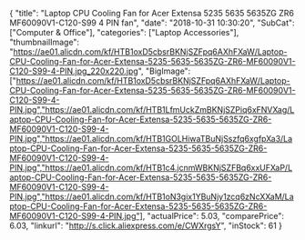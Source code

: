 {
	"title": "Laptop CPU Cooling Fan for Acer Extensa 5235 5635 5635ZG ZR6 MF60090V1-C120-S99 4 PIN fan",
	"date": "2018-10-31 10:30:20",
	"SubCat": ["Computer & Office"],
	"categories": ["Laptop Accessories"],
	"thumbnailImage": "https://ae01.alicdn.com/kf/HTB1oxD5cbsrBKNjSZFpq6AXhFXaW/Laptop-CPU-Cooling-Fan-for-Acer-Extensa-5235-5635-5635ZG-ZR6-MF60090V1-C120-S99-4-PIN.jpg_220x220.jpg",
	"BigImage": ["https://ae01.alicdn.com/kf/HTB1oxD5cbsrBKNjSZFpq6AXhFXaW/Laptop-CPU-Cooling-Fan-for-Acer-Extensa-5235-5635-5635ZG-ZR6-MF60090V1-C120-S99-4-PIN.jpg","https://ae01.alicdn.com/kf/HTB1LfmUckZmBKNjSZPiq6xFNVXag/Laptop-CPU-Cooling-Fan-for-Acer-Extensa-5235-5635-5635ZG-ZR6-MF60090V1-C120-S99-4-PIN.jpg","https://ae01.alicdn.com/kf/HTB1GOLHiwaTBuNjSszfq6xgfpXa3/Laptop-CPU-Cooling-Fan-for-Acer-Extensa-5235-5635-5635ZG-ZR6-MF60090V1-C120-S99-4-PIN.jpg","https://ae01.alicdn.com/kf/HTB1c4.jcnmWBKNjSZFBq6xxUFXaP/Laptop-CPU-Cooling-Fan-for-Acer-Extensa-5235-5635-5635ZG-ZR6-MF60090V1-C120-S99-4-PIN.jpg","https://ae01.alicdn.com/kf/HTB1oN3gix1YBuNjy1zcq6zNcXXaM/Laptop-CPU-Cooling-Fan-for-Acer-Extensa-5235-5635-5635ZG-ZR6-MF60090V1-C120-S99-4-PIN.jpg"],
	"actualPrice": 5.03,
	"comparePrice": 6.03,
	"linkurl": "http://s.click.aliexpress.com/e/CWXrgsY",
	"inStock": 61
}
